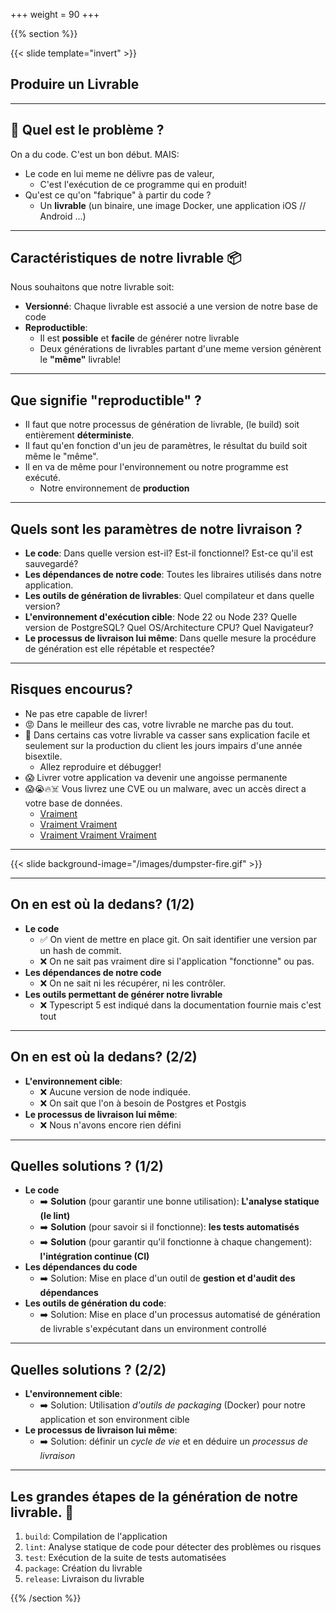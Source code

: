 +++
weight = 90
+++

{{% section %}}

{{< slide template="invert" >}}

## Produire un Livrable

---

## 🤔 Quel est le problème ?

On a du code. C'est un bon début. MAIS:

- Le code en lui meme ne délivre pas de valeur,
  - C'est l'exécution de ce programme qui en produit!
- Qu'est ce qu'on "fabrique" à partir du code ?
  - Un **livrable** (un binaire, une image Docker, une application iOS // Android ...)

---

## Caractéristiques de notre livrable 📦

Nous souhaitons que notre livrable soit:

- **Versionné**: Chaque livrable est associé a une version de notre base de code
- **Reproductible**:
  - Il est **possible** et **facile** de générer notre livrable
  - Deux générations de livrables partant d'une meme version génèrent le **"même"** livrable!

---

## Que signifie "reproductible" ?

- Il faut que notre processus de génération de livrable, (le build) soit entièrement **déterministe**.
- Il faut qu'en fonction d'un jeu de paramètres, le résultat du build soit même le "même".
- Il en va de même pour l'environnement ou notre programme est exécuté.
  - Notre environnement de **production**

---

## Quels sont les paramètres de notre livraison ?

- **Le code**: Dans quelle version est-il? Est-il fonctionnel? Est-ce qu'il est sauvegardé?
- **Les dépendances de notre code**: Toutes les libraires utilisés dans notre application.
- **Les outils de génération de livrables**: Quel compilateur et dans quelle version?
- **L'environnement d'exécution cible**: Node 22 ou Node 23? Quelle version de PostgreSQL? Quel OS/Architecture CPU? Quel Navigateur?
- **Le processus de livraison lui même**: Dans quelle mesure la procédure de génération est elle répétable et respectée?

---

## Risques encourus?

- Ne pas etre capable de livrer!
- 😡 Dans le meilleur des cas, votre livrable ne marche pas du tout.
- 🤡 Dans certains cas votre livrable va casser sans explication facile et seulement sur la production du client les jours impairs d'une année bisextile.
  - Allez reproduire et débugger!
- 😱 Livrer votre application va devenir une angoisse permanente
- 😱😭🔥☠️ Vous livrez une CVE ou un malware, avec un accès direct a votre base de données.
  - [Vraiment](https://jfrog.com/blog/malware-civil-war-malicious-npm-packages-targeting-malware-authors)
  - [Vraiment Vraiment](https://www.theregister.com/2023/01/04/pypi_pytorch_dependency_attack)
  - [Vraiment Vraiment Vraiment](https://nvd.nist.gov/vuln/detail/CVE-2021-44228)

---

{{< slide background-image="/images/dumpster-fire.gif" >}}

---

## On en est où la dedans? (1/2)

- **Le code**
  - ✅ On vient de mettre en place git. On sait identifier une version par un hash de commit.
  - ❌ On ne sait pas vraiment dire si l'application "fonctionne" ou pas.
- **Les dépendances de notre code**
  - ❌ On ne sait ni les récupérer, ni les contrôler.
- **Les outils permettant de générer notre livrable**
  - ❌ Typescript 5 est indiqué dans la documentation fournie mais c'est tout

---

## On en est où la dedans? (2/2)

- **L'environnement cible**:
  - ❌ Aucune version de node indiquée.
  - ❌ On sait que l'on à besoin de Postgres et Postgis
- **Le processus de livraison lui même**:
  - ❌ Nous n'avons encore rien défini

---

## Quelles solutions ? (1/2)

- **Le code**
  - ➡️  **Solution** (pour garantir une bonne utilisation): **L'analyse statique (le lint)**
  - ➡️  **Solution** (pour savoir si il fonctionne): **les tests automatisés**
  - ➡️  **Solution** (pour garantir qu'il fonctionne à chaque changement): **l'intégration continue (CI)**
- **Les dépendances du code**
  - ➡️  Solution: Mise en place d'un outil de **gestion et d'audit des dépendances**
- **Les outils de génération du code**:
  - ➡️  Solution: Mise en place d'un processus automatisé de génération de livrable s'expécutant dans un environment controllé

---

## Quelles solutions ? (2/2)

- **L'environnement cible**:
  -  ➡️  Solution: Utilisation *d'outils de packaging* (Docker) pour notre application et son environment cible
- **Le processus de livraison lui même**:
  - ➡️  Solution: définir un *cycle de vie* et en déduire un *processus de livraison*

---

## Les grandes étapes de la génération de notre livrable. 🎯

1. `build`: Compilation de l'application
2. `lint`: Analyse statique de code pour détecter des problèmes ou risques
3. `test`: Exécution de la suite de tests automatisées
4. `package`: Création du livrable
5. `release`: Livraison du livrable

{{% /section %}}
